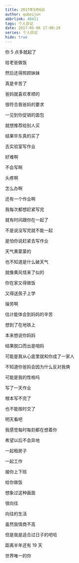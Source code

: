 ```yaml
---
title: 2017年5月6日
author: qubeijun
abbrlink: 48411
tags: 个人日记
date: 2017-05-06 17:00:29
series: 个人日记
hide: true
---
```


你 5 点多就起了

给老爸做饭

然后还得照顾妹妹

真是辛苦了

爸妈就喜欢孝顺的

很符合我爸妈的要求

一见到你促销的面包

就想推荐给别人买

结果毕东真的买了

去实验室写作业

好难啊

不会写啊

头疼啊

怎么办啊

还有一个作业啊

我每次都想赶紧写完

就有时间跟你在一起了

不是说没写完就不能一起

是怕你说赶紧去写作业

天气黄蒙蒙的

也不知道是什么破天气

就像黄风怪来了似的

你在家又得做饭

又得送孩子上学

操劳啊

估计能体会到妈妈的辛苦

想到了在地铁上

本来想说你妈妈

结果脱口而出是咱妈

可能是我从心底里就和你成了一家人

不知道你爸妈会因为什么反对我俩

可能是我的性格吗

写了一天作业

根本写不完了

也不能按时交了

明天看吧

我感觉每时每刻都在想着你

希望以后不会异地

一起租房子

一起工作

接你上下班

给你做饭

想象过这种画面

很向往

向往的生活

虽然我情商不高

但是我是适合过日子的吧哈

距离半年还有 19 天

世界唯一的你
